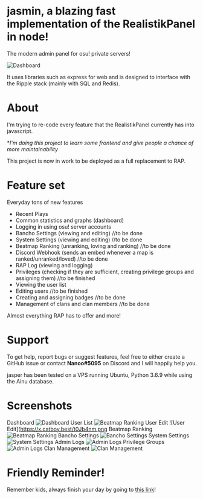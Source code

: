 # jasmin, a blazing fast implementation of the RealistikPanel in node!
The modern admin panel for osu! private servers!

![Dashboard](https://x.catboy.best/wss8Q2w.png)

It uses libraries such as express for web and is designed to interface with the Ripple stack (mainly with SQL and Redis).

# About

I'm trying to re-code every feature that the RealistikPanel currently has into javascript.

**I'm doing this project to learn some frontend and give people a chance of more maintainability*

This project is now in work to be deployed as a full replacement to RAP.

# Feature set
Everyday tons of new features
- Recent Plays
- Common statistics and graphs (dashboard)
- Logging in using osu! server accounts
- Bancho Settings (viewing and editing) //to be done
- System Settings (viewing and editing) //to be done
- Beatmap Ranking (unranking, loving and ranking) //to be done
- Discord Webhook (sends an embed whenever a map is ranked/unranked/loved) //to be done
- RAP Log (viewing and logging)
- Privileges (checking if they are sufficient, creating privilege groups and assigning them) //to be finished
- Viewing the user list
- Editing users //to be finished
- Creating and assigning badges //to be done
- Management of clans and clan members //to be done

Almost everything RAP has to offer and more!

# Support
To get help, report bugs or suggest features, feel free to either create a GitHub issue or contact **Nanoo#5095** on Discord and I will happily help you.

jasper has been tested on a VPS running Ubuntu, Python 3.6.9 while using the Ainu database.

# Screenshots
Dashboard
![Dashboard](https://x.catboy.best/nGVJO30.png)
User List
![Beatmap Ranking](https://i.imgur.com/lWcGDpi.png)
User Edit
![User Edit](https://x.catboy.best/t0Jb4nm.png
Beatmap Ranking
![Beatmap Ranking](https://i.imgur.com/wtwHn6E.png)
Bancho Settings
![Bancho Settings](https://i.imgur.com/kxmhkRr.png)
System Settings
![System Settings](https://i.imgur.com/dGrQq8Q.png)
Admin Logs
![Admin Logs](https://x.catboy.best/wss8Q2w.png)
Privilege Groups
![Admin Logs](https://i.imgur.com/P310vDI.png)
Clan Management
![Clan Management](https://i.imgur.com/0VomZxS.png)

# Friendly Reminder!
Remember kids, always finish your day by going to [this link](https://c.ussr.pl)!
